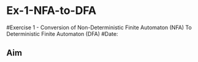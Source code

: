 # Ex-1-NFA-to-DFA
#Exercise 1 - Conversion of Non-Deterministic Finite Automaton (NFA) To Deterministic Finite Automaton (DFA)
#Date: 
## Aim
